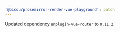 ```yaml
---
'@bicou/prosemirror-render-vue-playground': patch
---
```


Updated dependency `unplugin-vue-router` to `0.11.2`.
